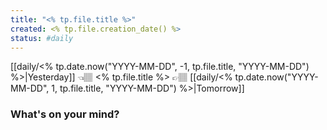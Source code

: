```yaml
---
title: "<% tp.file.title %>"
created: <% tp.file.creation_date() %>
status: #daily  
---
```


[[daily/<% tp.date.now("YYYY-MM-DD", -1, tp.file.title, "YYYY-MM-DD") %>|Yesterday]] 👈🏽   <% tp.file.title %>  👉🏽  [[daily/<% tp.date.now("YYYY-MM-DD", 1, tp.file.title, "YYYY-MM-DD") %>|Tomorrow]]
  
### What's on your mind?


